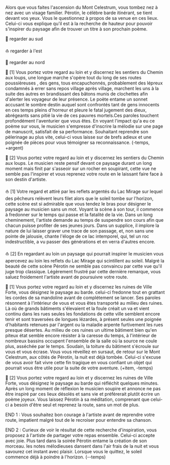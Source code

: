 Alors que vous faites l'ascension du Mont Celestrum, vous tombez nez à nez avec un visage familier. Pérotin, le célèbre barde itinérant, se tient devant vos yeux. Vous le questionnez à propos de sa venue en ces lieux. Celui-ci vous explique qu'il est à la recherche de hauteur pour pouvoir s'inspirer du paysage afin de trouver un titre à son prochain poème.

🌲 regarder au sud

⛵ regarder à l'est

🏰 regarder au nord


🌲 [1] Vous portez votre regard au loin et y discernez les sentiers du Chemin aux loups, une longue marche s'opère tout du long de ses routes poussièreuses , des gens, tous encapuchonnés, probablement des lépreux condamnés à errer sans repos village après village, marchent les uns à la suite des autres en brandissant des bâtons munis de clochettes afin d'alerter les voyageur de leur présence. Le poète entame un sonnet accusant le sombre destin auquel sont confrontés tant de gens innocents en ces temps pleins d'horreur et pleure le fatal jugement des dieux, abrégeants sans pitié la vie de ces pauvres mortels.Ces paroles touchent profondément l'aventurier que vous êtes. En voyant l'impact qu'a eu ce poème sur vous, le musicien s'empresse d'inscrire la mélodie sur une page de manuscrit, satisfait de sa performance. Souhaitant reprendre son pèlerinage au plus vite, celui-ci vous laisse sur de brefs adieux et une poignée de pièces pour vous témoigner sa reconnaissance. (-temps, +argent)

🌲 [2] Vous portez votre regard au loin et y discernez les sentiers du Chemin aux loups. Le musicien reste pensif devant ce paysage durant un long moment mais finit par s'asseoir sur un rocher en soupirant, cette vue ne semble pas l'inspirer et vous reprenez votre route en le laissant faire face à son destin d'artiste.


⛵ [1] Votre regard et attiré par les reflets argentés du Lac Mirage sur lequel des pêcheurs relèvent leurs filet alors que le soleil tombe sur l'horizon, cette scène est si admirable que vous tendez le bras pour désigner le paysage au musicien sans un mot. Voyant la scène à son tour, il commence à fredonner sur le temps qui passe et la fatalité de la vie. Dans un long cheminement, l'artiste demande au temps de suspendre son cours afin que chacun puisse profiter de ses jeunes jours. Dans un supplice, il implore la nature de lui laisser graver une trace de son passage, et, non sans une pointe de jalousie, chante l'éloge de ce lac intemporel, qui, tel un roc indestructible, a vu passer des générations et en verra d'autres encore.

⛵ [2] En regardant au loin un paysage qui pourrait inspirer le musicien vous apercevez au loin les reflets du Lac Mirage qui scintillent au soleil. Malgré la beauté de cette scène Pérotin ne semble pas convaincu par cette vue qu'il juge trop classique. Légèrement frustré par cette dernière remarque, vous saluez froidement l'artiste avant de poursuivre votre route.


🏰 [1] Vous portez votre regard au loin et y discernez les ruines de Ville Forte, vous désignez le paysage au barde. celui-ci fredonne tout en grattant les cordes de sa mandoline avant de complétement se lancer. Ses paroles résonnent à l'intérieur de vous et vous êtes transporté au milieu des ruines. Là où de grands bâtiments s'élevaient et la foule créait un va et vient continu dans les rues seules les fondations de cette ville semblent encore tenir et sont traversées de longues lézardes, à présent seules une poignée d'habitants retenues par l'argent ou la maladie arpente furtivement les rues presque désertes. Au milieu de ces ruines un ultime bâtiment bien qu'en piteux état semble encore résister à la caresse du temps, à l'intérieur de nombreux bassins occupent l'ensemble de la salle où la source ne coule plus, asséchée par le temps. Soudain, la toiture du bâtiment s'écroule sur vous et vous écrase. Vous vous réveillez en sursaut, de retour sur le Mont Celestrum, aux côtés de Pérotin, la nuit est déjà tombée. Celui-ci s'excuse de vous avoir fait vivre cette fin tragique en vous confiant un objet qui pourrait vous être utile pour la suite de votre aventure. (+item, -temps)

🏰 [2] Vous portez votre regard au loin et y discernez les ruines de Ville Forte, vous désignez le paysage au barde qui réfléchit quelques minutes. Après un long moment de réflexion le musicien soupire et annonce ne pas être inspiré par ces lieux désolés et sans vie et préférerait plutôt écrire un poème joyeux. Vous laissez Pérotin à sa méditation, comprenant que celui-ci a besoin d'être seul et reprenez la route, sans un mot de plus.


END 1 : Vous souhaitez bon courage à l'artiste avant de reprendre votre route, impatient malgré tout de le recroiser pour entendre sa chanson.

END 2 : Curieux de voir le résultat de cette recherche d'inspiration, vous proposez à l'artiste de partager votre repas ensemble. Celui-ci accepte avec joie. Plus tard dans la soirée Pérotin entame la création de son morceau. les notes mélodieuses dansent dans l'air frais de la nuit et vous savourez cet instant avec plaisir. Lorsque vous le quittez, le soleil commence déjà à poindre à l'horizon. (--temps)
